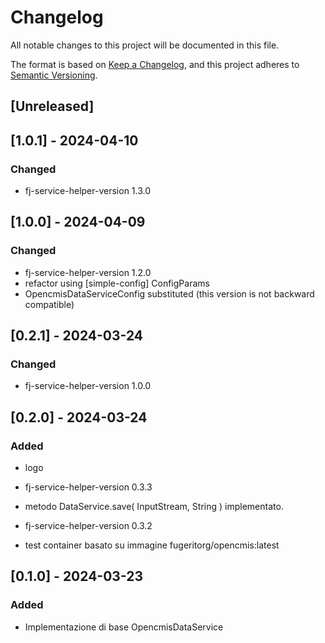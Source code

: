 # Changelog

All notable changes to this project will be documented in this file.

The format is based on [Keep a Changelog](https://keepachangelog.com/en/1.1.0/),
and this project adheres to [Semantic Versioning](https://semver.org/spec/v2.0.0.html).

## [Unreleased]

## [1.0.1] - 2024-04-10

### Changed

- fj-service-helper-version 1.3.0

## [1.0.0] - 2024-04-09

### Changed

- fj-service-helper-version 1.2.0
- refactor using [simple-config] ConfigParams
- OpencmisDataServiceConfig substituted (this version is not backward compatible)

## [0.2.1] - 2024-03-24

### Changed

- fj-service-helper-version 1.0.0

## [0.2.0] - 2024-03-24

### Added

- logo

- fj-service-helper-version 0.3.3

- metodo DataService.save( InputStream, String ) implementato.
- fj-service-helper-version 0.3.2
- test container basato su immagine fugeritorg/opencmis:latest

## [0.1.0] - 2024-03-23

### Added

- Implementazione di base OpencmisDataService
